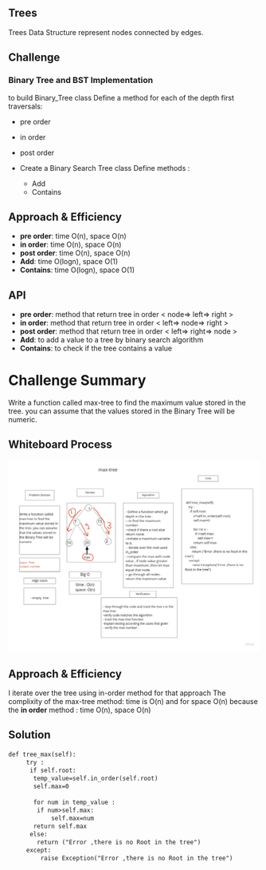 ## Trees

Trees Data Structure represent nodes connected by edges.

## Challenge

### Binary Tree and BST Implementation

to build Binary_Tree class Define a method for each of the depth first traversals:

+ pre order
+ in order
+ post order
+ Create a Binary Search Tree class Define methods :

  + Add
  + Contains

## Approach & Efficiency

+ **pre order**: time O(n), space O(n)
+ **in order**: time O(n), space O(n)
+ **post order**: time O(n), space O(n)
+ **Add**: time O(logn), space O(1)
+ **Contains**: time O(logn), space O(1)

## API

+ **pre order**: method that return tree in order < node=> left=> right >
+ **in order**: method that return tree in order < left=> node=> right >
+ **post order**: method that return tree in order < left=> right=> node >
+ **Add**: to add a value to a tree by binary search algorithm
+ **Contains**: to check if the tree contains a value


# Challenge Summary

Write a function called max-tree to find the maximum value stored in the tree. you can assume that the values stored in the Binary Tree will be numeric.

## Whiteboard Process

![max-tree](whiteboards/tree-max.jpg)

## Approach & Efficiency

I iterate over the tree using in-order method for that approach The complixity of the max-tree method:
 time is O(n) and for space O(n)
 because the  **in order** method : time O(n), space O(n)

## Solution

```
def tree_max(self):
     try :
      if self.root:
       temp_value=self.in_order(self.root)
       self.max=0

       for num in temp_value :
        if num>self.max:
            self.max=num
       return self.max
      else:
        return ("Error ,there is no Root in the tree")
     except:
         raise Exception("Error ,there is no Root in the tree")
```
